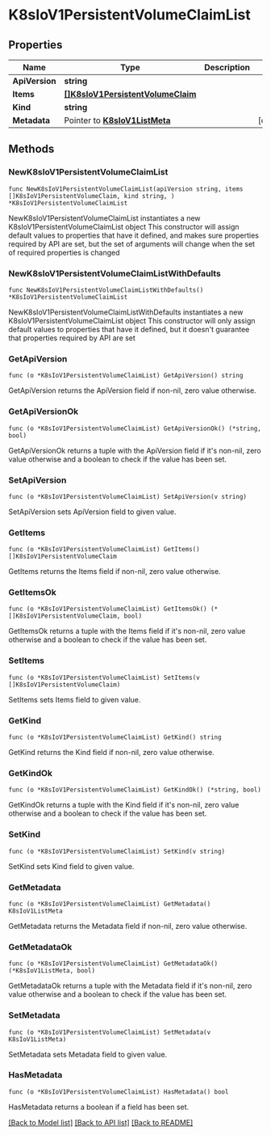 # K8sIoV1PersistentVolumeClaimList

## Properties

Name | Type | Description | Notes
------------ | ------------- | ------------- | -------------
**ApiVersion** | **string** |  | 
**Items** | [**[]K8sIoV1PersistentVolumeClaim**](K8sIoV1PersistentVolumeClaim.md) |  | 
**Kind** | **string** |  | 
**Metadata** | Pointer to [**K8sIoV1ListMeta**](K8sIoV1ListMeta.md) |  | [optional] 

## Methods

### NewK8sIoV1PersistentVolumeClaimList

`func NewK8sIoV1PersistentVolumeClaimList(apiVersion string, items []K8sIoV1PersistentVolumeClaim, kind string, ) *K8sIoV1PersistentVolumeClaimList`

NewK8sIoV1PersistentVolumeClaimList instantiates a new K8sIoV1PersistentVolumeClaimList object
This constructor will assign default values to properties that have it defined,
and makes sure properties required by API are set, but the set of arguments
will change when the set of required properties is changed

### NewK8sIoV1PersistentVolumeClaimListWithDefaults

`func NewK8sIoV1PersistentVolumeClaimListWithDefaults() *K8sIoV1PersistentVolumeClaimList`

NewK8sIoV1PersistentVolumeClaimListWithDefaults instantiates a new K8sIoV1PersistentVolumeClaimList object
This constructor will only assign default values to properties that have it defined,
but it doesn't guarantee that properties required by API are set

### GetApiVersion

`func (o *K8sIoV1PersistentVolumeClaimList) GetApiVersion() string`

GetApiVersion returns the ApiVersion field if non-nil, zero value otherwise.

### GetApiVersionOk

`func (o *K8sIoV1PersistentVolumeClaimList) GetApiVersionOk() (*string, bool)`

GetApiVersionOk returns a tuple with the ApiVersion field if it's non-nil, zero value otherwise
and a boolean to check if the value has been set.

### SetApiVersion

`func (o *K8sIoV1PersistentVolumeClaimList) SetApiVersion(v string)`

SetApiVersion sets ApiVersion field to given value.


### GetItems

`func (o *K8sIoV1PersistentVolumeClaimList) GetItems() []K8sIoV1PersistentVolumeClaim`

GetItems returns the Items field if non-nil, zero value otherwise.

### GetItemsOk

`func (o *K8sIoV1PersistentVolumeClaimList) GetItemsOk() (*[]K8sIoV1PersistentVolumeClaim, bool)`

GetItemsOk returns a tuple with the Items field if it's non-nil, zero value otherwise
and a boolean to check if the value has been set.

### SetItems

`func (o *K8sIoV1PersistentVolumeClaimList) SetItems(v []K8sIoV1PersistentVolumeClaim)`

SetItems sets Items field to given value.


### GetKind

`func (o *K8sIoV1PersistentVolumeClaimList) GetKind() string`

GetKind returns the Kind field if non-nil, zero value otherwise.

### GetKindOk

`func (o *K8sIoV1PersistentVolumeClaimList) GetKindOk() (*string, bool)`

GetKindOk returns a tuple with the Kind field if it's non-nil, zero value otherwise
and a boolean to check if the value has been set.

### SetKind

`func (o *K8sIoV1PersistentVolumeClaimList) SetKind(v string)`

SetKind sets Kind field to given value.


### GetMetadata

`func (o *K8sIoV1PersistentVolumeClaimList) GetMetadata() K8sIoV1ListMeta`

GetMetadata returns the Metadata field if non-nil, zero value otherwise.

### GetMetadataOk

`func (o *K8sIoV1PersistentVolumeClaimList) GetMetadataOk() (*K8sIoV1ListMeta, bool)`

GetMetadataOk returns a tuple with the Metadata field if it's non-nil, zero value otherwise
and a boolean to check if the value has been set.

### SetMetadata

`func (o *K8sIoV1PersistentVolumeClaimList) SetMetadata(v K8sIoV1ListMeta)`

SetMetadata sets Metadata field to given value.

### HasMetadata

`func (o *K8sIoV1PersistentVolumeClaimList) HasMetadata() bool`

HasMetadata returns a boolean if a field has been set.


[[Back to Model list]](../README.md#documentation-for-models) [[Back to API list]](../README.md#documentation-for-api-endpoints) [[Back to README]](../README.md)


